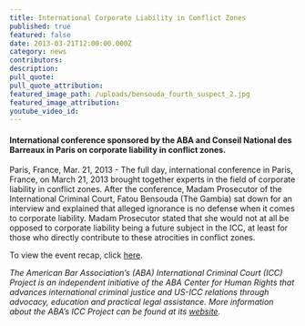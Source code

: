 ```yaml
---
title: International Corporate Liability in Conflict Zones
published: true
featured: false
date: 2013-03-21T12:00:00.000Z
category: news
contributors:
description:
pull_quote:
pull_quote_attribution:
featured_image_path: /uploads/bensouda_fourth_suspect_2.jpg
featured_image_attribution:
youtube_video_id:
---
```



#### International conference sponsored by the ABA and Conseil National des Barreaux in Paris on corporate liability in conflict zones.

Paris, France, Mar. 21, 2013 - The full day, international conference in Paris, France, on March 21, 2013 brought together experts in the field of corporate liability in conflict zones. After the conference, Madam Prosecutor of the International Criminal Court, Fatou Bensouda (The Gambia) sat down for an interview and explained that alleged ignorance is no defense when it comes to corporate liability. Madam Prosecutor stated that she would not at all be opposed to corporate liability being a future subject in the ICC, at least for those who directly contribute to these atrocities in conflict zones.

To view the event recap, click [here](https://www.international-criminal-justice-today.org/events/international-corporate-liability-in-conflict-zones/).

*The American Bar Association’s (ABA) International Criminal Court (ICC) Project is an independent initiative of the ABA Center for Human Rights that advances international criminal justice and US-ICC relations through advocacy, education and practical legal assistance. More information about the ABA’s ICC Project can be found at its [website](http://www.aba-icc.org/).*